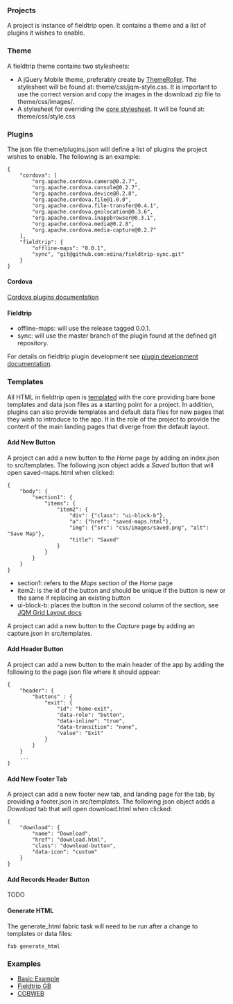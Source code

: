 ### Projects

A project is instance of fieldtrip open. It contains a theme and a list of plugins it wishes to enable.

### Theme ###

A fieldtrip theme contains two stylesheets:

* A jQuery Mobile theme, preferably create by [ThemeRoller](http://themeroller.jquerymobile.com/?ver=1.3.2). The stylesheet will be found at: theme/css/jqm-style.css. It is important to use the correct version and copy the images in the download zip file to theme/css/images/.
* A stylesheet for overriding the [core stylesheet](https://github.com/edina/fieldtrip-open/blob/master/src/www/css/style.css). It will be found at: theme/css/style.css

### Plugins

The json file theme/plugins.json will define a list of plugins the project wishes to enable. The following is an example:

```
{
    "cordova": [
        "org.apache.cordova.camera@0.2.7",
        "org.apache.cordova.console@0.2.7",
        "org.apache.cordova.device@0.2.8",
        "org.apache.cordova.file@1.0.0",
        "org.apache.cordova.file-transfer@0.4.1",
        "org.apache.cordova.geolocation@0.3.6",
        "org.apache.cordova.inappbrowser@0.3.1",
        "org.apache.cordova.media@0.2.8",
        "org.apache.cordova.media-capture@0.2.7"
    ],
    "fieldtrip": {
        "offline-maps": "0.0.1",
        "sync", "git@github.com:edina/fieldtrip-sync.git"
    }
}
```

#### Cordova

[Cordova plugins documentation](http://cordova.apache.org/docs/en/3.3.0/guide_hybrid_plugins_index.md.html#Plugin%20Development%20Guide_native_interfaces)

#### Fieldtrip

* offline-maps: will use the release tagged 0.0.1.
* sync: will use the master branch of the plugin found at the defined git repository.

For details on fieldtrip plugin development see [plugin development documentation](PLUGINS.md).

### Templates

All HTML in fieldtrip open is [templated](https://github.com/edina/fieldtrip-open/tree/master/src/templates) with the core providing bare bone templates and data json files as a starting point for a project. In addition, plugins can also provide templates and default data files for new pages that they wish to introduce to the app. It is the role of the project to provide the content of the main landing pages that diverge from the default layout.

#### Add New Button

A project can add a new button to the _Home_ page by adding an index.json to src/templates. The following json object adds a _Saved_ button that will open saved-maps.html when clicked:

```
{
    "body": {
        "section1": {
            "items": {
                "item2": {
                    "div": {"class": "ui-block-b"},
                    "a": {"href": "saved-maps.html"},
                    "img": {"src": "css/images/saved.png", "alt": "Save Map"},
                    "title": "Saved"
                }
            }
        }
    }
}
```

* section1: refers to the _Maps_ section of the _Home_ page
* item2: is the id of the button and should be unique if the button is new or the same if replacing an existing button
* ui-block-b: places the button in the second column of the section, see [JQM Grid Layout docs](http://api.jquerymobile.com/grid-layout/#Grid%20Layout)

A project can add a new button to the _Capture_ page by adding an capture.json in src/templates.

#### Add Header Button

A project can add a new button to the main header of the app by adding the following to the page json file where it should appear:

```
{
    "header": {
        "buttons" : {
            "exit": {
                "id": "home-exit",
                "data-role": "button",
                "data-inline": "true",
                "data-transition": "none",
                "value": "Exit"
            }
        }
    }
    ...
}
```

#### Add New Footer Tab

A project can add a new footer new tab, and landing page for the tab, by providing a footer.json in src/templates. The following json object adds a _Download_ tab that will open download.html when clicked:

```
{
    "download": {
        "name": "Download",
        "href": "download.html",
        "class": "download-button",
        "data-icon": "custom"
    }
}
```

#### Add Records Header Button

TODO

#### Generate HTML

The generate_html fabric task will need to be run after a change to templates or data files:

```
fab generate_html
```

### Examples

* [Basic Example](https://github.com/edina/fieldtrip-example)
* [Fieldtrip GB](https://github.com/edina/fieldtrip-gb)
* [COBWEB](https://github.com/edina/fieldtrip-cobweb)
